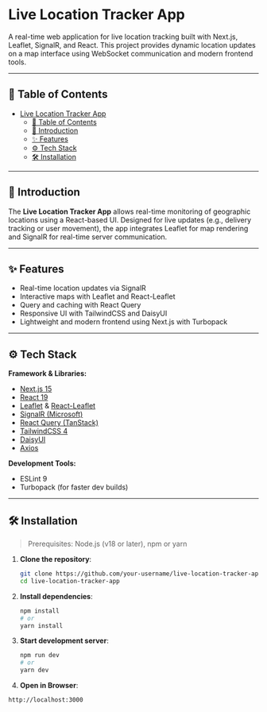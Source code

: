 # Live Location Tracker App

A real-time web application for live location tracking built with Next.js, Leaflet, SignalR, and React. This project provides dynamic location updates on a map interface using WebSocket communication and modern frontend tools.

---

## 🚀 Table of Contents

- [Live Location Tracker App](#live-location-tracker-app)
  - [🚀 Table of Contents](#-table-of-contents)
  - [🧭 Introduction](#-introduction)
  - [✨ Features](#-features)
  - [⚙️ Tech Stack](#️-tech-stack)
  - [🛠️ Installation](#️-installation)

---

## 🧭 Introduction

The **Live Location Tracker App** allows real-time monitoring of geographic locations using a React-based UI. Designed for live updates (e.g., delivery tracking or user movement), the app integrates Leaflet for map rendering and SignalR for real-time server communication.

---

## ✨ Features

- Real-time location updates via SignalR
- Interactive maps with Leaflet and React-Leaflet
- Query and caching with React Query
- Responsive UI with TailwindCSS and DaisyUI
- Lightweight and modern frontend using Next.js with Turbopack

---

## ⚙️ Tech Stack

**Framework & Libraries:**

- [Next.js 15](https://nextjs.org/)
- [React 19](https://reactjs.org/)
- [Leaflet](https://leafletjs.com/) & [React-Leaflet](https://react-leaflet.js.org/)
- [SignalR (Microsoft)](https://learn.microsoft.com/en-us/aspnet/core/signalr/introduction)
- [React Query (TanStack)](https://tanstack.com/query/latest)
- [TailwindCSS 4](https://tailwindcss.com/)
- [DaisyUI](https://daisyui.com/)
- [Axios](https://axios-http.com/)

**Development Tools:**

- ESLint 9
- Turbopack (for faster dev builds)

---

## 🛠️ Installation

> Prerequisites: Node.js (v18 or later), npm or yarn

1. **Clone the repository**:
   ```bash
   git clone https://github.com/your-username/live-location-tracker-app.git
   cd live-location-tracker-app
   ```

2. **Install dependencies**:
   ```bash
   npm install
   # or
   yarn install
   ```

3. **Start development server**:
   ```bash
   npm run dev
   # or
   yarn dev
   ```

4. **Open in Browser**:
```bash
http://localhost:3000
```